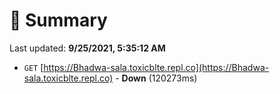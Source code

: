 # 📖 Summary
Last updated: **9/25/2021, 5:35:12 AM**

- `GET` [https://Bhadwa-sala.toxicblte.repl.co](https://Bhadwa-sala.toxicblte.repl.co) - **Down** (120273ms)
